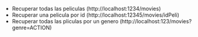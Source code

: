 - Recuperar todas las peliculas
  (http://localhost:1234/movies)
- Recuperar una pelicula por id
  (http://localhost:12345/movies/idPeli)
- Recuperar todas las pliculas por un genero
  (http://localhost:123/movies?genre=ACTION)
